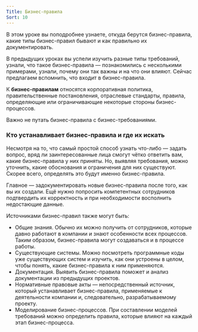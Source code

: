 ```yaml
---
Title: Бизнес-правила
Sort: 10
---
```


В этом уроке вы поподробнее узнаете, откуда берутся бизнес-правила, какие типы бизнес-правил бывают и как правильно их документировать.

В предыдущих уроках вы успели изучить разные типы требований, узнали, что такое бизнес-правила — познакомились с несколькими примерами, узнали, почему они так важны и на что они влияют. Сейчас предлагаем вспомнить, что входит в бизнес-правила. 

К **бизнес-правилам** относятся корпоративная политика, правительственные постановления, отраслевые стандарты, правила, определяющие или ограничивающие некоторые стороны бизнес-процессов. 

Важно не путать бизнес-правила с бизнес-требованиями.

### Кто устанавливает бизнес-правила и где их искать

Несмотря на то, что самый простой способ узнать что-либо — задать вопрос, вряд ли заинтересованные лица смогут чётко ответить вам, какие бизнес-правила у них приняты. Но, выявляя требования, можно уточнить, какие обоснования и ограничения для них существуют. Скорее всего, определять это будут именно бизнес-правила.

Главное — задокументировать новые бизнес-правила после того, как вы их создали. Ещё нужно попросить компетентных сотрудников подтвердить их корректность и при необходимости восполнить недостающие данные.

Источниками бизнес-правил также могут быть: 
- Общие знания. Обычно их можно получить от сотрудников, которые давно работают в компании и знают особенности всех процессов. Таким образом, бизнес-правила могут создаваться и в процессе работы.
- Существующие системы. Можно посмотреть программные коды уже существующих систем и изучить, как они устроены в целом, чтобы понять, какие бизнес-правила к ним применяются.
- Документация. Выявить бизнес-правила поможет и анализ документации из предыдущих проектов.
- Нормативные правовые акты — непосредственный источник, который устанавливает бизнес-правила, применяемые к деятельности компании и, следовательно, разрабатываемому проекту.
- Моделирование бизнес-процессов. При составлении моделей требований можно определить правила, которые влияют на каждый этап бизнес-процесса.